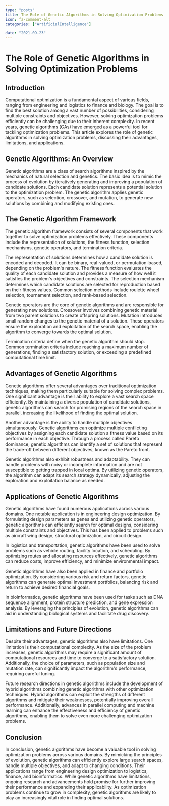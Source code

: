 ```yaml
---
type: "posts"
title: The Role of Genetic Algorithms in Solving Optimization Problems
icon: fa-comment-alt
categories: ["ArtificialIntelligence"]

date: "2021-09-23"
---
```




# The Role of Genetic Algorithms in Solving Optimization Problems

## Introduction

Computational optimization is a fundamental aspect of various fields, ranging from engineering and logistics to finance and biology. The goal is to find the best solution among a vast number of possibilities, considering multiple constraints and objectives. However, solving optimization problems efficiently can be challenging due to their inherent complexity. In recent years, genetic algorithms (GAs) have emerged as a powerful tool for tackling optimization problems. This article explores the role of genetic algorithms in solving optimization problems, discussing their advantages, limitations, and applications.

## Genetic Algorithms: An Overview

Genetic algorithms are a class of search algorithms inspired by the mechanics of natural selection and genetics. The basic idea is to mimic the process of evolution by iteratively generating and improving a population of candidate solutions. Each candidate solution represents a potential solution to the optimization problem. The genetic algorithm applies genetic operators, such as selection, crossover, and mutation, to generate new solutions by combining and modifying existing ones.

## The Genetic Algorithm Framework

The genetic algorithm framework consists of several components that work together to solve optimization problems effectively. These components include the representation of solutions, the fitness function, selection mechanisms, genetic operators, and termination criteria.

The representation of solutions determines how a candidate solution is encoded and decoded. It can be binary, real-valued, or permutation-based, depending on the problem's nature. The fitness function evaluates the quality of each candidate solution and provides a measure of how well it satisfies the problem's objectives and constraints. The selection mechanism determines which candidate solutions are selected for reproduction based on their fitness values. Common selection methods include roulette wheel selection, tournament selection, and rank-based selection.

Genetic operators are the core of genetic algorithms and are responsible for generating new solutions. Crossover involves combining genetic material from two parent solutions to create offspring solutions. Mutation introduces small random changes to the genetic material of a solution. These operators ensure the exploration and exploitation of the search space, enabling the algorithm to converge towards the optimal solution.

Termination criteria define when the genetic algorithm should stop. Common termination criteria include reaching a maximum number of generations, finding a satisfactory solution, or exceeding a predefined computational time limit.

## Advantages of Genetic Algorithms

Genetic algorithms offer several advantages over traditional optimization techniques, making them particularly suitable for solving complex problems. One significant advantage is their ability to explore a vast search space efficiently. By maintaining a diverse population of candidate solutions, genetic algorithms can search for promising regions of the search space in parallel, increasing the likelihood of finding the optimal solution.

Another advantage is the ability to handle multiple objectives simultaneously. Genetic algorithms can optimize multiple conflicting objectives by assigning each candidate solution a fitness value based on its performance in each objective. Through a process called Pareto dominance, genetic algorithms can identify a set of solutions that represent the trade-off between different objectives, known as the Pareto front.

Genetic algorithms also exhibit robustness and adaptability. They can handle problems with noisy or incomplete information and are not susceptible to getting trapped in local optima. By utilizing genetic operators, the algorithm can adapt its search strategy dynamically, adjusting the exploration and exploitation balance as needed.

## Applications of Genetic Algorithms

Genetic algorithms have found numerous applications across various domains. One notable application is in engineering design optimization. By formulating design parameters as genes and utilizing genetic operators, genetic algorithms can efficiently search for optimal designs, considering multiple constraints and objectives. This has been applied to problems such as aircraft wing design, structural optimization, and circuit design.

In logistics and transportation, genetic algorithms have been used to solve problems such as vehicle routing, facility location, and scheduling. By optimizing routes and allocating resources effectively, genetic algorithms can reduce costs, improve efficiency, and minimize environmental impact.

Genetic algorithms have also been applied in finance and portfolio optimization. By considering various risk and return factors, genetic algorithms can generate optimal investment portfolios, balancing risk and return to achieve desired financial goals.

In bioinformatics, genetic algorithms have been used for tasks such as DNA sequence alignment, protein structure prediction, and gene expression analysis. By leveraging the principles of evolution, genetic algorithms can aid in understanding biological systems and facilitate drug discovery.

## Limitations and Future Directions

Despite their advantages, genetic algorithms also have limitations. One limitation is their computational complexity. As the size of the problem increases, genetic algorithms may require a significant amount of computational resources and time to converge to a satisfactory solution. Additionally, the choice of parameters, such as population size and mutation rate, can significantly impact the algorithm's performance, requiring careful tuning.

Future research directions in genetic algorithms include the development of hybrid algorithms combining genetic algorithms with other optimization techniques. Hybrid algorithms can exploit the strengths of different algorithms and mitigate their weaknesses, potentially improving overall performance. Additionally, advances in parallel computing and machine learning can enhance the effectiveness and efficiency of genetic algorithms, enabling them to solve even more challenging optimization problems.

## Conclusion

In conclusion, genetic algorithms have become a valuable tool in solving optimization problems across various domains. By mimicking the principles of evolution, genetic algorithms can efficiently explore large search spaces, handle multiple objectives, and adapt to changing conditions. Their applications range from engineering design optimization to logistics, finance, and bioinformatics. While genetic algorithms have limitations, ongoing research and advancements hold promise for further improving their performance and expanding their applicability. As optimization problems continue to grow in complexity, genetic algorithms are likely to play an increasingly vital role in finding optimal solutions.